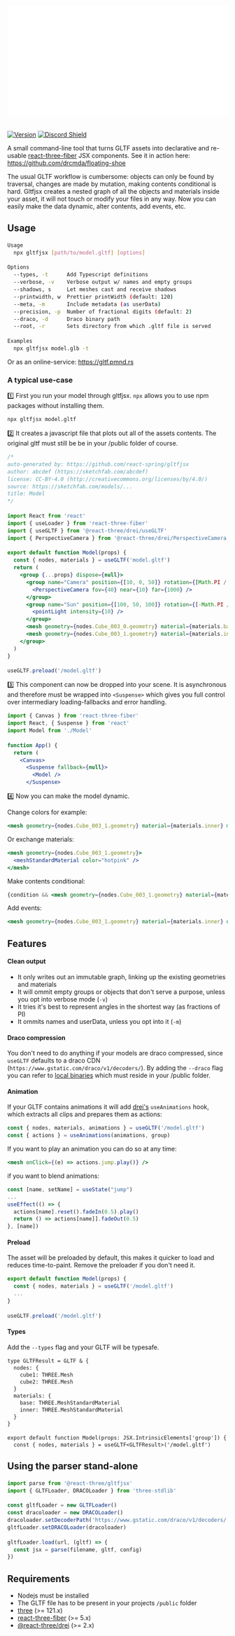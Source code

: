 <img src="logo.svg">
<br />
<br/>

[![Version](https://img.shields.io/npm/v/@react-three/gltfjsx?style=flat&colorA=000000&colorB=000000)](https://www.npmjs.com/package/@react-three/gltfjsx) [![Discord Shield](https://img.shields.io/discord/740090768164651008?style=flat&colorA=000000&colorB=000000&label=discord&logo=discord&logoColor=ffffff)](https://discord.gg/ZZjjNvJ)

A small command-line tool that turns GLTF assets into declarative and re-usable [react-three-fiber](https://github.com/pmndrs/react-three-fiber) JSX components. See it in action here: https://github.com/drcmda/floating-shoe

The usual GLTF workflow is cumbersome: objects can only be found by traversal, changes are made by mutation, making contents conditional is hard. Gltfjsx creates a nested graph of all the objects and materials inside your asset, it will not touch or modify your files in any way. Now you can easily make the data dynamic, alter contents, add events, etc.

## Usage

```bash
Usage
  npx gltfjsx [path/to/model.gltf] [options]

Options
  --types, -t      Add Typescript definitions
  --verbose, -v    Verbose output w/ names and empty groups
  --shadows, s     Let meshes cast and receive shadows
  --printwidth, w  Prettier printWidth (default: 120)
  --meta, -m       Include metadata (as userData)
  --precision, -p  Number of fractional digits (default: 2)
  --draco, -d      Draco binary path
  --root, -r       Sets directory from which .gltf file is served

Examples
  npx gltfjsx model.glb -t
```

Or as an online-service: https://gltf.pmnd.rs

### A typical use-case

1️⃣ First you run your model through gltfjsx. `npx` allows you to use npm packages without installing them.

```bash
npx gltfjsx model.gltf
```

2️⃣ It creates a javascript file that plots out all of the assets contents. The original gltf must still be be in your /public folder of course.

```jsx
/*
auto-generated by: https://github.com/react-spring/gltfjsx
author: abcdef (https://sketchfab.com/abcdef)
license: CC-BY-4.0 (http://creativecommons.org/licenses/by/4.0/)
source: https://sketchfab.com/models/...
title: Model
*/

import React from 'react'
import { useLoader } from 'react-three-fiber'
import { useGLTF } from '@react-three/drei/useGLTF'
import { PerspectiveCamera } from '@react-three/drei/PerspectiveCamera'

export default function Model(props) {
  const { nodes, materials } = useGLTF('model.gltf')
  return (
    <group {...props} dispose={null}>
      <group name="Camera" position={[10, 0, 50]} rotation={[Math.PI / 2, 0, 0]}>
        <PerspectiveCamera fov={40} near={10} far={1000} />
      </group>
      <group name="Sun" position={[100, 50, 100]} rotation={[-Math.PI / 2, 0, 0]}>
        <pointLight intensity={10} />
      </group>
      <mesh geometry={nodes.Cube_003_0.geometry} material={materials.base} />
      <mesh geometry={nodes.Cube_003_1.geometry} material={materials.inner} />
    </group>
  )
}

useGLTF.preload('/model.gltf')
```

3️⃣ This component can now be dropped into your scene. It is asynchronous and therefore must be wrapped into `<Suspense>` which gives you full control over intermediary loading-fallbacks and error handling.

```jsx
import { Canvas } from 'react-three-fiber'
import React, { Suspense } from 'react'
import Model from './Model'

function App() {
  return (
    <Canvas>
      <Suspense fallback={null}>
        <Model />
      </Suspense>
```

4️⃣ Now you can make the model dynamic.

Change colors for example:

```jsx
<mesh geometry={nodes.Cube_003_1.geometry} material={materials.inner} material-color="green" />
```

Or exchange materials:

```jsx
<mesh geometry={nodes.Cube_003_1.geometry}>
  <meshStandardMaterial color="hotpink" />
</mesh>
```

Make contents conditional:

```jsx
{condition && <mesh geometry={nodes.Cube_003_1.geometry} material={materials.inner} />}
```

Add events:

```jsx
<mesh geometry={nodes.Cube_003_1.geometry} material={materials.inner} onClick={handleClick} />
```

## Features

#### Clean output

- It only writes out an immutable graph, linking up the existing geometries and materials
- It will ommit empty groups or objects that don't serve a purpose, unless you opt into verbose mode (`-v`)
- It tries it's best to represent angles in the shortest way (as fractions of PI)
- It ommits names and userData, unless you opt into it (`-m`)

#### Draco compression

You don't need to do anything if your models are draco compressed, since `useGLTF` defaults to a draco CDN (`https://www.gstatic.com/draco/v1/decoders/`). By adding the `--draco` flag you can refer to [local binaries](https://github.com/mrdoob/three.js/tree/dev/examples/js/libs/draco/gltf) which must reside in your /public folder.

#### Animation

If your GLTF contains animations it will add [drei's](https://github.com/pmndrs/drei) `useAnimations` hook, which extracts all clips and prepares them as actions:

```jsx
const { nodes, materials, animations } = useGLTF('/model.gltf')
const { actions } = useAnimations(animations, group)
```

If you want to play an animation you can do so at any time:

```jsx
<mesh onClick={(e) => actions.jump.play()} />
```

if you want to blend animations:

```jsx
const [name, setName] = useState("jump")
...
useEffect(() => {
  actions[name].reset().fadeIn(0.5).play()
  return () => actions[name]].fadeOut(0.5)
}, [name])
```

#### Preload

The asset will be preloaded by default, this makes it quicker to load and reduces time-to-paint. Remove the preloader if you don't need it.

```jsx
export default function Model(props) {
  const { nodes, materials } = useGLTF('/model.gltf')
  ...
}

useGLTF.preload('/model.gltf')
```

#### Types

Add the `--types` flag and your GLTF will be typesafe.

```tsx
type GLTFResult = GLTF & {
  nodes: {
    cube1: THREE.Mesh
    cube2: THREE.Mesh
  }
  materials: {
    base: THREE.MeshStandardMaterial
    inner: THREE.MeshStandardMaterial
  }
}

export default function Model(props: JSX.IntrinsicElements['group']) {
  const { nodes, materials } = useGLTF<GLTFResult>('/model.gltf')
```

## Using the parser stand-alone

```jsx
import parse from '@react-three/gltfjsx'
import { GLTFLoader, DRACOLoader } from 'three-stdlib'

const gltfLoader = new GLTFLoader()
const dracoloader = new DRACOLoader()
dracoloader.setDecoderPath('https://www.gstatic.com/draco/v1/decoders/')
gltfLoader.setDRACOLoader(dracoloader)

gltfLoader.load(url, (gltf) => {
  const jsx = parse(filename, gltf, config)
})
```

## Requirements

- Nodejs must be installed
- The GLTF file has to be present in your projects `/public` folder
- [three](https://github.com/mrdoob/three.js/) (>= 121.x)
- [react-three-fiber](https://github.com/pmndrs/react-three-fiber) (>= 5.x)
- [@react-three/drei](https://github.com/pmndrs/drei) (>= 2.x)
